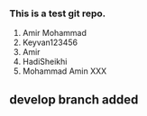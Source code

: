 ### This is a test git repo.
1. Amir Mohammad
2. Keyvan123456
3. Amir
4. HadiSheikhi
5. Mohammad Amin XXX

## develop branch added